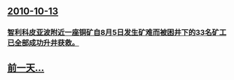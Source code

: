 ## [2010-10-13](/zh/news/2010/10/13/index.md)

### [ 智利科皮亚波附近一座铜矿自8月5日发生矿难而被困井下的33名矿工已全部成功升井获救。](/zh/news/2010/10/13/智利科皮亚波附近一座铜矿自8月5日发生矿难而被困井下的33名矿工已全部成功升井获救.md)
## [前一天...](/zh/news/2010/10/12/index.md)

